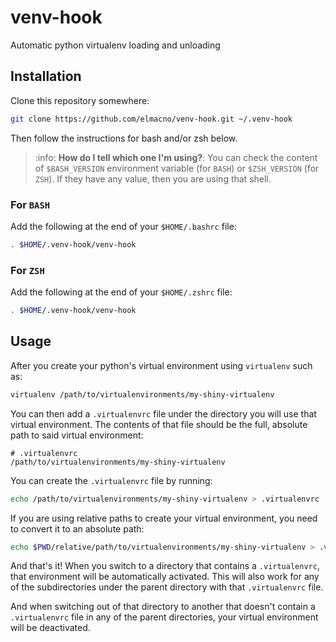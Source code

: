 # venv-hook

Automatic python virtualenv loading and unloading

## Installation

Clone this repository somewhere:

```sh
git clone https://github.com/elmacno/venv-hook.git ~/.venv-hook
```

Then follow the instructions for bash and/or zsh below.

> :info: **How do I tell which one I'm using?**: You can check the content of `$BASH_VERSION` environment variable (for `BASH`) or `$ZSH_VERSION` (for `ZSH`). If they have any value, then you are using that shell.

### For `BASH`

Add the following at the end of your `$HOME/.bashrc` file:

```sh
. $HOME/.venv-hook/venv-hook
```

### For `ZSH`

Add the following at the end of your `$HOME/.zshrc` file:

```sh
. $HOME/.venv-hook/venv-hook
```

## Usage

After you create your python's virtual environment using `virtualenv` such as:

```sh
virtualenv /path/to/virtualenvironments/my-shiny-virtualenv
```

You can then add a `.virtualenvrc` file under the directory you will use that virtual environment. The contents of that file should be the full, absolute path to said virtual environment:

```
# .virtualenvrc
/path/to/virtualenvironments/my-shiny-virtualenv
```

You can create the `.virtualenvrc` file by running:

```sh
echo /path/to/virtualenvironments/my-shiny-virtualenv > .virtualenvrc
```

If you are using relative paths to create your virtual environment, you need to convert it to an absolute path:

```sh
echo $PWD/relative/path/to/virtualenvironments/my-shiny-virtualenv > .virtualenvrc
```

And that's it! When you switch to a directory that contains a `.virtualenvrc`, that environment will be automatically activated. This will also work for any of the subdirectories under the parent directory with that `.virtualenvrc` file.

And when switching out of that directory to another that doesn't contain a `.virtualenvrc` file in any of the parent directories, your virtual environment will be deactivated.
